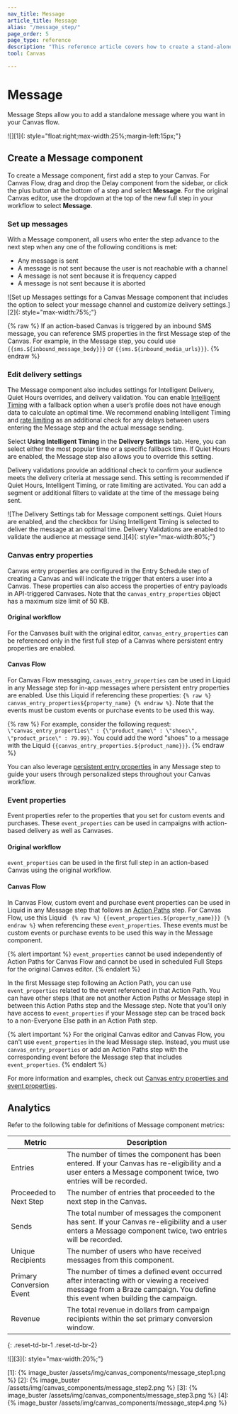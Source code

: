 ```yaml
---
nav_title: Message 
article_title: Message 
alias: "/message_step/"
page_order: 5
page_type: reference
description: "This reference article covers how to create a stand-alone message using the Canvas messaging step."
tool: Canvas

---
```


# Message 

Message Steps allow you to add a standalone message where you want in your Canvas flow.

![][1]{: style="float:right;max-width:25%;margin-left:15px;"}

## Create a Message component

To create a Message component, first add a step to your Canvas. For Canvas Flow, drag and drop the Delay component from the sidebar, or click the <i class="fas fa-plus-circle"></i> plus button at the bottom of a step and select **Message**. For the original Canvas editor, use the dropdown at the top of the new full step in your workflow to select **Message**.

### Set up messages

With a Message component, all users who enter the step advance to the next step when any one of the following conditions is met:
- Any message is sent
- A message is not sent because the user is not reachable with a channel
- A message is not sent because it is frequency capped
- A message is not sent because it is aborted

![Set up Messages settings for a Canvas Message component that includes the option to select your message channel and customize delivery settings.][2]{: style="max-width:75%;"}

{% raw %}
If an action-based Canvas is triggered by an inbound SMS message, you can reference SMS properties in the first Message step of the Canvas. For example, in the Message step, you could use `{{sms.${inbound_message_body}}}` or `{{sms.${inbound_media_urls}}}`.
{% endraw %}

### Edit delivery settings

The Message component also includes settings for Intelligent Delivery, Quiet Hours overrides, and delivery validation. You can enable [Intelligent Timing]({{site.baseurl}}/user_guide/intelligence/intelligent_timing/) with a fallback option when a user’s profile does not have enough data to calculate an optimal time. We recommend enabling Intelligent Timing and [rate limiting]({{site.baseurl}}/user_guide/engagement_tools/campaigns/building_campaigns/rate-limiting/#rate-limiting-and-frequency-capping/) as an additional check for any delays between users entering the Message step and the actual message sending.

Select **Using Intelligent Timing** in the **Delivery Settings** tab. Here, you can select either the most popular time or a specific fallback time. If Quiet Hours are enabled, the Message step also allows you to override this setting.

Delivery validations provide an additional check to confirm your audience meets the delivery criteria at message send. This setting is recommended if Quiet Hours, Intelligent Timing, or rate limiting are activated. You can add a segment or additional filters to validate at the time of the message being sent.

![The Delivery Settings tab for Message component settings. Quiet Hours are enabled, and the checkbox for Using Intelligent Timing is selected to deliver the message at an optimal time. Delivery Validations are enabled to validate the audience at message send.][4]{: style="max-width:80%;"}

### Canvas entry properties

Canvas entry properties are configured in the Entry Schedule step of creating a Canvas and will indicate the trigger that enters a user into a Canvas. These properties can also access the properties of entry payloads in API-triggered Canvases. Note that the `canvas_entry_properties` object has a maximum size limit of 50 KB. 

#### Original workflow

For the Canvases built with the original editor, `canvas_entry_properties` can be referenced only in the first full step of a Canvas where persistent entry properties are enabled.

#### Canvas Flow

For Canvas Flow messaging, `canvas_entry_properties` can be used in Liquid in any Message step for in-app messages where persistent entry properties are enabled. Use this Liquid if referencing these properties: ``{% raw %} canvas_entry_properties${property_name} {% endraw %}``. Note that the events must be custom events or purchase events to be used this way. 

{% raw %}
For example, consider the following request: `\"canvas_entry_properties\" : {\"product_name\" : \"shoes\", \"product_price\" : 79.99}`. You could add the word "shoes" to a message with the Liquid `{{canvas_entry_properties.${product_name}}}`.
{% endraw %}

You can also leverage [persistent entry properties]({{site.baseurl}}/user_guide/engagement_tools/canvas/create_a_canvas/canvas_persistent_entry_properties/) in any Message step to guide your users through personalized steps throughout your Canvas workflow.

### Event properties

Event properties refer to the properties that you set for custom events and purchases. These `event_properties` can be used in campaigns with action-based delivery as well as Canvases. 

#### Original workflow

`event_properties` can be used in the first full step in an action-based Canvas using the original workflow. 

#### Canvas Flow

In Canvas Flow, custom event and purchase event properties can be used in Liquid in any Message step that follows an [Action Paths]({{site.baseurl}}/user_guide/engagement_tools/canvas/canvas_components/action_paths/) step. For Canvas Flow, use this Liquid `` {% raw %} {{event_properties.${property_name}}} {% endraw %}`` when referencing these `event_properties`. These events must be custom events or purchase events to be used this way in the Message component.

{% alert important %}
`event_properties` cannot be used independently of Action Paths for Canvas Flow and cannot be used in scheduled Full Steps for the original Canvas editor.
{% endalert %}

In the first Message step following an Action Path, you can use `event_properties` related to the event referenced in that Action Path. You can have other steps (that are not another Action Paths or Message step) in between this Action Paths step and the Message step. Note that you’ll only have access to `event_properties` if your Message step can be traced back to a non-Everyone Else path in an Action Path step.

{% alert important %}
For the original Canvas editor and Canvas Flow, you can't use `event_properties` in the lead Message step. Instead, you must use `canvas_entry_properties` or add an Action Paths step with the corresponding event before the Message step that includes `event_properties`.
{% endalert %}

For more information and examples, check out [Canvas entry properties and event properties]({{site.baseurl}}/user_guide/engagement_tools/canvas/create_a_canvas/canvas_entry_properties_event_properties/).

## Analytics

Refer to the following table for definitions of Message component metrics: 

| Metric | Description |
| --- | --- |
| Entries | The number of times the component has been entered. If your Canvas has re-eligibility and a user enters a Message component twice, two entries will be recorded. |
| Proceeded to Next Step | The number of entries that proceeded to the next step in the Canvas. |
| Sends | The total number of messages the component has sent. If your Canvas re-eligibility and a user enters a Message component twice, two entries will be recorded. |
| Unique Recipients | The number of users who have received messages from this component. |
| Primary Conversion Event | The number of times a defined event occurred after interacting with or viewing a received message from a Braze campaign. You define this event when building the campaign. |
| Revenue | The total revenue in dollars from campaign recipients within the set primary conversion window. |
{: .reset-td-br-1 .reset-td-br-2}

![][3]{: style="max-width:20%;"}


[1]: {% image_buster /assets/img/canvas_components/message_step1.png %}
[2]: {% image_buster /assets/img/canvas_components/message_step2.png %}
[3]: {% image_buster /assets/img/canvas_components/message_step3.png %}
[4]: {% image_buster /assets/img/canvas_components/message_step4.png %}
